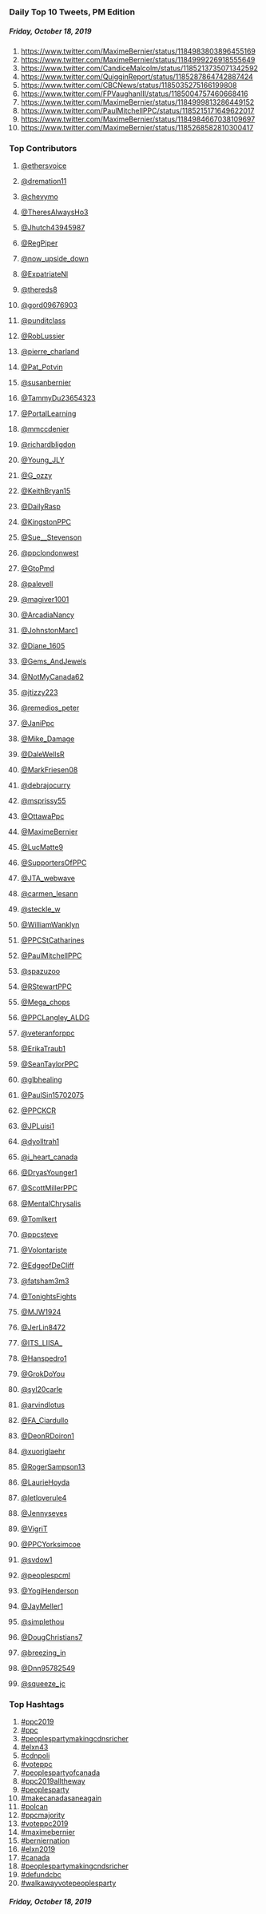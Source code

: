 ### Daily Top 10 Tweets, PM Edition
##### Friday, October 18, 2019
 1) https://www.twitter.com/MaximeBernier/status/1184983803896455169
 2) https://www.twitter.com/MaximeBernier/status/1184999226918555649
 3) https://www.twitter.com/CandiceMalcolm/status/1185213735071342592
 4) https://www.twitter.com/QuigginReport/status/1185287864742887424
 5) https://www.twitter.com/CBCNews/status/1185035275166199808
 6) https://www.twitter.com/FPVaughanIII/status/1185004757460668416
 7) https://www.twitter.com/MaximeBernier/status/1184999813286449152
 8) https://www.twitter.com/PaulMitchellPPC/status/1185215171649622017
 9) https://www.twitter.com/MaximeBernier/status/1184984667038109697
10) https://www.twitter.com/MaximeBernier/status/1185268582810300417

### Top Contributors
  1) [@ethersvoice](https://www.twitter.com/ethersvoice)
  2) [@dremation11](https://www.twitter.com/dremation11)
  3) [@chevymo](https://www.twitter.com/chevymo)
  4) [@TheresAlwaysHo3](https://www.twitter.com/TheresAlwaysHo3)
  5) [@Jhutch43945987](https://www.twitter.com/Jhutch43945987)
  6) [@RegPiper](https://www.twitter.com/RegPiper)
  7) [@now_upside_down](https://www.twitter.com/now_upside_down)
  8) [@ExpatriateNl](https://www.twitter.com/ExpatriateNl)
  9) [@thereds8](https://www.twitter.com/thereds8)
 10) [@gord09676903](https://www.twitter.com/gord09676903)

 11) [@punditclass](https://www.twitter.com/punditclass)
 12) [@RobLussier](https://www.twitter.com/RobLussier)
 13) [@pierre_charland](https://www.twitter.com/pierre_charland)
 14) [@Pat_Potvin](https://www.twitter.com/Pat_Potvin)
 15) [@susanbernier](https://www.twitter.com/susanbernier)
 16) [@TammyDu23654323](https://www.twitter.com/TammyDu23654323)
 17) [@PortalLearning](https://www.twitter.com/PortalLearning)
 18) [@mmccdenier](https://www.twitter.com/mmccdenier)
 19) [@richardbligdon](https://www.twitter.com/richardbligdon)
 20) [@Young_JLY](https://www.twitter.com/Young_JLY)

 21) [@G_ozzy](https://www.twitter.com/G_ozzy)
 22) [@KeithBryan15](https://www.twitter.com/KeithBryan15)
 23) [@DailyRasp](https://www.twitter.com/DailyRasp)
 24) [@KingstonPPC](https://www.twitter.com/KingstonPPC)
 25) [@Sue__Stevenson](https://www.twitter.com/Sue__Stevenson)
 26) [@ppclondonwest](https://www.twitter.com/ppclondonwest)
 27) [@GtoPmd](https://www.twitter.com/GtoPmd)
 28) [@palevell](https://www.twitter.com/palevell)
 29) [@magiver1001](https://www.twitter.com/magiver1001)
 30) [@ArcadiaNancy](https://www.twitter.com/ArcadiaNancy)

 31) [@JohnstonMarc1](https://www.twitter.com/JohnstonMarc1)
 32) [@Diane_1605](https://www.twitter.com/Diane_1605)
 33) [@Gems_AndJewels](https://www.twitter.com/Gems_AndJewels)
 34) [@NotMyCanada62](https://www.twitter.com/NotMyCanada62)
 35) [@jtizzy223](https://www.twitter.com/jtizzy223)
 36) [@remedios_peter](https://www.twitter.com/remedios_peter)
 37) [@JaniPpc](https://www.twitter.com/JaniPpc)
 38) [@Mike_Damage](https://www.twitter.com/Mike_Damage)
 39) [@DaleWellsR](https://www.twitter.com/DaleWellsR)
 40) [@MarkFriesen08](https://www.twitter.com/MarkFriesen08)

 41) [@debrajocurry](https://www.twitter.com/debrajocurry)
 42) [@msprissy55](https://www.twitter.com/msprissy55)
 43) [@OttawaPpc](https://www.twitter.com/OttawaPpc)
 44) [@MaximeBernier](https://www.twitter.com/MaximeBernier)
 45) [@LucMatte9](https://www.twitter.com/LucMatte9)
 46) [@SupportersOfPPC](https://www.twitter.com/SupportersOfPPC)
 47) [@JTA_webwave](https://www.twitter.com/JTA_webwave)
 48) [@carmen_lesann](https://www.twitter.com/carmen_lesann)
 49) [@steckle_w](https://www.twitter.com/steckle_w)
 50) [@WilliamWanklyn](https://www.twitter.com/WilliamWanklyn)

 51) [@PPCStCatharines](https://www.twitter.com/PPCStCatharines)
 52) [@PaulMitchellPPC](https://www.twitter.com/PaulMitchellPPC)
 53) [@spazuzoo](https://www.twitter.com/spazuzoo)
 54) [@RStewartPPC](https://www.twitter.com/RStewartPPC)
 55) [@Mega_chops](https://www.twitter.com/Mega_chops)
 56) [@PPCLangley_ALDG](https://www.twitter.com/PPCLangley_ALDG)
 57) [@veteranforppc](https://www.twitter.com/veteranforppc)
 58) [@ErikaTraub1](https://www.twitter.com/ErikaTraub1)
 59) [@SeanTaylorPPC](https://www.twitter.com/SeanTaylorPPC)
 60) [@glbhealing](https://www.twitter.com/glbhealing)

 61) [@PaulSin15702075](https://www.twitter.com/PaulSin15702075)
 62) [@PPCKCR](https://www.twitter.com/PPCKCR)
 63) [@JPLuisi1](https://www.twitter.com/JPLuisi1)
 64) [@dyolltrah1](https://www.twitter.com/dyolltrah1)
 65) [@i_heart_canada](https://www.twitter.com/i_heart_canada)
 66) [@DryasYounger1](https://www.twitter.com/DryasYounger1)
 67) [@ScottMillerPPC](https://www.twitter.com/ScottMillerPPC)
 68) [@MentalChrysalis](https://www.twitter.com/MentalChrysalis)
 69) [@TomIkert](https://www.twitter.com/TomIkert)
 70) [@ppcsteve](https://www.twitter.com/ppcsteve)

 71) [@Volontariste](https://www.twitter.com/Volontariste)
 72) [@EdgeofDeCliff](https://www.twitter.com/EdgeofDeCliff)
 73) [@fatsham3m3](https://www.twitter.com/fatsham3m3)
 74) [@TonightsFights](https://www.twitter.com/TonightsFights)
 75) [@MJW1924](https://www.twitter.com/MJW1924)
 76) [@JerLin8472](https://www.twitter.com/JerLin8472)
 77) [@ITS_LIISA_](https://www.twitter.com/ITS_LIISA_)
 78) [@Hanspedro1](https://www.twitter.com/Hanspedro1)
 79) [@GrokDoYou](https://www.twitter.com/GrokDoYou)
 80) [@syl20carle](https://www.twitter.com/syl20carle)

 81) [@arvindlotus](https://www.twitter.com/arvindlotus)
 82) [@FA_Ciardullo](https://www.twitter.com/FA_Ciardullo)
 83) [@DeonRDoiron1](https://www.twitter.com/DeonRDoiron1)
 84) [@xuoriglaehr](https://www.twitter.com/xuoriglaehr)
 85) [@RogerSampson13](https://www.twitter.com/RogerSampson13)
 86) [@LaurieHoyda](https://www.twitter.com/LaurieHoyda)
 87) [@letloverule4](https://www.twitter.com/letloverule4)
 88) [@Jennyseyes](https://www.twitter.com/Jennyseyes)
 89) [@VigriT](https://www.twitter.com/VigriT)
 90) [@PPCYorksimcoe](https://www.twitter.com/PPCYorksimcoe)

 91) [@svdow1](https://www.twitter.com/svdow1)
 92) [@peoplespcml](https://www.twitter.com/peoplespcml)
 93) [@YogiHenderson](https://www.twitter.com/YogiHenderson)
 94) [@JayMeller1](https://www.twitter.com/JayMeller1)
 95) [@simplethou](https://www.twitter.com/simplethou)
 96) [@DougChristians7](https://www.twitter.com/DougChristians7)
 97) [@breezing_in](https://www.twitter.com/breezing_in)
 98) [@Dnn95782549](https://www.twitter.com/Dnn95782549)
 99) [@squeeze_jc](https://www.twitter.com/squeeze_jc)


### Top Hashtags

  1) [#ppc2019](https://www.twitter.com/hashtag/ppc2019)
  2) [#ppc](https://www.twitter.com/hashtag/ppc)
  3) [#peoplespartymakingcdnsricher](https://www.twitter.com/hashtag/peoplespartymakingcdnsricher)
  4) [#elxn43](https://www.twitter.com/hashtag/elxn43)
  5) [#cdnpoli](https://www.twitter.com/hashtag/cdnpoli)
  6) [#voteppc](https://www.twitter.com/hashtag/voteppc)
  7) [#peoplespartyofcanada](https://www.twitter.com/hashtag/peoplespartyofcanada)
  8) [#ppc2019alltheway](https://www.twitter.com/hashtag/ppc2019alltheway)
  9) [#peoplesparty](https://www.twitter.com/hashtag/peoplesparty)
 10) [#makecanadasaneagain](https://www.twitter.com/hashtag/makecanadasaneagain)
 11) [#polcan](https://www.twitter.com/hashtag/polcan)
 12) [#ppcmajority](https://www.twitter.com/hashtag/ppcmajority)
 13) [#voteppc2019](https://www.twitter.com/hashtag/voteppc2019)
 14) [#maximebernier](https://www.twitter.com/hashtag/maximebernier)
 15) [#berniernation](https://www.twitter.com/hashtag/berniernation)
 16) [#elxn2019](https://www.twitter.com/hashtag/elxn2019)
 17) [#canada](https://www.twitter.com/hashtag/canada)
 18) [#peoplespartymakingcndsricher](https://www.twitter.com/hashtag/peoplespartymakingcndsricher)
 19) [#defundcbc](https://www.twitter.com/hashtag/defundcbc)
 20) [#walkawayvotepeoplesparty](https://www.twitter.com/hashtag/walkawayvotepeoplesparty)

##### Friday, October 18, 2019

